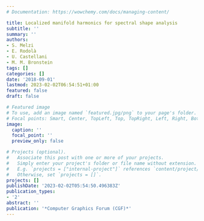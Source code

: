 ```yaml
---
# Documentation: https://wowchemy.com/docs/managing-content/

title: Localized manifold harmonics for spectral shape analysis
subtitle: ''
summary: ''
authors:
- S. Melzi
- E. Rodolà
- U. Castellani
- M. M. Bronstein
tags: []
categories: []
date: '2018-09-01'
lastmod: 2023-02-02T06:54:51+01:00
featured: false
draft: false

# Featured image
# To use, add an image named `featured.jpg/png` to your page's folder.
# Focal points: Smart, Center, TopLeft, Top, TopRight, Left, Right, BottomLeft, Bottom, BottomRight.
image:
  caption: ''
  focal_point: ''
  preview_only: false

# Projects (optional).
#   Associate this post with one or more of your projects.
#   Simply enter your project's folder or file name without extension.
#   E.g. `projects = ["internal-project"]` references `content/project/deep-learning/index.md`.
#   Otherwise, set `projects = []`.
projects: []
publishDate: '2023-02-02T05:54:50.496383Z'
publication_types:
- '2'
abstract: ''
publication: '*Computer Graphics Forum (CGF)*'
---
```

